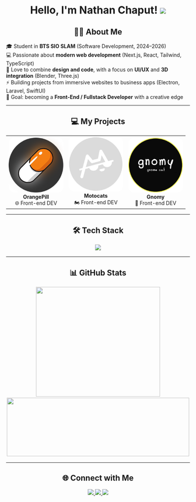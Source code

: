 <div align="center">
  <h1>Hello, I'm Nathan Chaput! <img src="https://media1.tenor.com/m/j2NMek6ioYUAAAAC/kazutora.gif" width="40"></h1>
</div>

<div align="center">
  <h2>🙋‍♂️ About Me</h2>
</div>

<div>
  <p>
    🎓 Student in <b>BTS SIO SLAM</b> (Software Development, 2024–2026)<br/>
    💻 Passionate about <b>modern web development</b> (Next.js, React, Tailwind, TypeScript)<br/>
    🎨 Love to combine <b>design and code</b>, with a focus on <b>UI/UX</b> and <b>3D integration</b> (Blender, Three.js)<br/>
    ⚡ Building projects from immersive websites to business apps (Electron, Laravel, SwiftUI)<br/>
    🚀 Goal: becoming a <b>Front-End / Fullstack Developer</b> with a creative edge
  </p>
</div>

---

<div align="center">
  <h2>💻 My Projects</h2>
</div>

<div align="center">

<table>
  <tr>
    <td align="center">
      <a href="https://github.com/0tsuro/OrangePill">
        <img src="./assets/orangepill.png" width="150" style="border-radius:15px"/>
      </a>
      <br/><b>OrangePill</b><br/>🌐 Front-end DEV
    </td>
    <td align="center">
      <a href="https://github.com/0tsuro/Motocats">
        <img src="./assets/motocat.png" width="150" style="border-radius:15px"/>
      </a>
      <br/><b>Motocats</b><br/>🏍️ Front-end DEV
    </td>
    <td align="center">
      <a href="https://github.com/0tsuro/GnomyWebsite">
        <img src="./assets/gnomy.png" width="150" style="border-radius:15px"/>
      </a>
      <br/><b>Gnomy</b><br/>🧙 Front-end DEV
    </td>
  </tr>
</table>
</div>

---

<div align="center">
  <h2>🛠️ Tech Stack</h2>
  <p>
    <img src="https://skillicons.dev/icons?i=nextjs,react,tailwind,laravel,mysql,figma,blender,docker" />
  </p>
</div>

---

<div align="center">
  <h2>📊 GitHub Stats</h2>
  
  <img src="https://github-readme-stats.vercel.app/api?username=0tsuro&show_icons=true&theme=radical" height="300" width="340"/> <br>
  <img src="https://github-readme-stats.vercel.app/api/top-langs/?username=0tsuro&layout=compact&theme=radical" height="160" width="500"/>
</div>

---

<div align="center">
  <h2>🌐 Connect with Me</h2>
  <a href="https://fr.linkedin.com/in/nathan-chaput-3723522a5">
    <img src="https://skillicons.dev/icons?i=linkedin" width="40"/>
  </a>
  <a href="mailto:tonemail@nath02.chaput@gmail.com">
    <img src="https://skillicons.dev/icons?i=gmail" width="40"/>
  </a>
  <a href="https://github.com/0tsuro">
    <img src="https://skillicons.dev/icons?i=github" width="40"/>
  </a>
</div>
